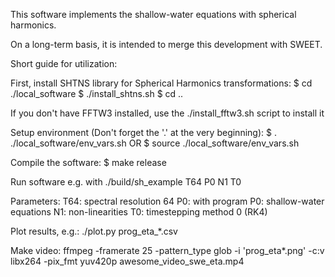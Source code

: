 
This software implements the shallow-water equations with spherical harmonics.

On a long-term basis, it is intended to merge this development with SWEET.


Short guide for utilization:

First, install SHTNS library for Spherical Harmonics transformations:
	$ cd ./local_software
	$ ./install_shtns.sh
	$ cd ..

If you don't have FFTW3 installed, use the ./install_fftw3.sh script to install it


Setup environment (Don't forget the '.' at the very beginning):
	$ . ./local_software/env_vars.sh
	OR
	$ source ./local_software/env_vars.sh


Compile the software:
	$ make release



Run software e.g. with
	./build/sh_example T64 P0 N1 T0

Parameters:
	T64: spectral resolution 64
	P0:  with program P0: shallow-water equations
	N1:  non-linearities
	T0:  timestepping method 0 (RK4)


Plot results, e.g.:
	./plot.py prog_eta_*.csv


Make video:
	ffmpeg -framerate 25 -pattern_type glob -i 'prog_eta*.png' -c:v libx264  -pix_fmt yuv420p awesome_video_swe_eta.mp4
